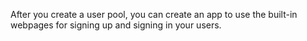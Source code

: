 After you create a user pool, you can create an app to use the built-in webpages for signing up and signing in your users.